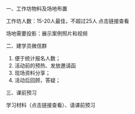 
一、工作坊物料及场地布置

工作坊人数：15-20人最佳，不超过25人
点击链接查看

场地需要投影：展示案例照片和视频

二、建学员微信群
1. 便于统计报名人数；
1. 活动前的预热、发放邀请函
1. 现场资料分享；
1. 活动后回顾，答疑；

三、课前预习

学习材料（点击链接查看）、请课前预习
